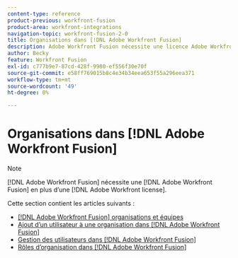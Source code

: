 ```yaml
---
content-type: reference
product-previous: workfront-fusion
product-area: workfront-integrations
navigation-topic: workfront-fusion-2-0
title: Organisations dans [!DNL Adobe Workfront Fusion]
description: Adobe Workfront Fusion nécessite une licence Adobe Workfront Fusion en plus d’une licence Adobe Workfront.
author: Becky
feature: Workfront Fusion
exl-id: c777b9e7-87cd-428f-9980-ef556f30e70f
source-git-commit: e58ff769015b8c4e34b34eea653f55a296eea371
workflow-type: tm+mt
source-wordcount: '49'
ht-degree: 0%

---
```


# Organisations dans [!DNL Adobe Workfront Fusion]

>[!NOTE]
>
>[!DNL Adobe Workfront Fusion] nécessite une [!DNL Adobe Workfront Fusion] en plus d’une [!DNL Adobe Workfront license].

Cette section contient les articles suivants :

* [[!DNL Adobe Workfront Fusion] organisations et équipes](../../workfront-fusion/organizations/organizations-and-teams.md)
* [Ajout d’un utilisateur à une organisation dans [!DNL Adobe Workfront Fusion]](../../workfront-fusion/organizations/add-user-to-an-organization.md)
* [Gestion des utilisateurs dans [!DNL Adobe Workfront Fusion]](../../workfront-fusion/organizations/manage-fusion-users.md)
* [Rôles d’organisation dans [!DNL Adobe Workfront Fusion]](../../workfront-fusion/organizations/organization-roles.md)
